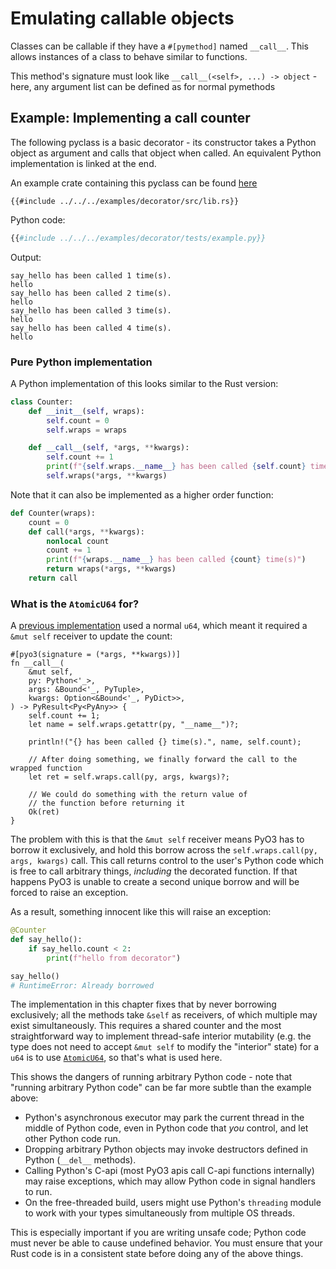 # Emulating callable objects

Classes can be callable if they have a `#[pymethod]` named `__call__`.
This allows instances of a class to behave similar to functions.

This method's signature must look like `__call__(<self>, ...) -> object` - here,
 any argument list can be defined as for normal pymethods

## Example: Implementing a call counter

The following pyclass is a basic decorator - its constructor takes a Python object as argument and calls that object when called.
An equivalent Python implementation is linked at the end.

An example crate containing this pyclass can be found [here](https://github.com/PyO3/pyo3/tree/main/examples/decorator)

```rust,ignore
{{#include ../../../examples/decorator/src/lib.rs}}
```

Python code:

```python
{{#include ../../../examples/decorator/tests/example.py}}
```

Output:

```text
say_hello has been called 1 time(s).
hello
say_hello has been called 2 time(s).
hello
say_hello has been called 3 time(s).
hello
say_hello has been called 4 time(s).
hello
```

### Pure Python implementation

A Python implementation of this looks similar to the Rust version:

```python
class Counter:
    def __init__(self, wraps):
        self.count = 0
        self.wraps = wraps

    def __call__(self, *args, **kwargs):
        self.count += 1
        print(f"{self.wraps.__name__} has been called {self.count} time(s)")
        self.wraps(*args, **kwargs)
```

Note that it can also be implemented as a higher order function:

```python
def Counter(wraps):
    count = 0
    def call(*args, **kwargs):
        nonlocal count
        count += 1
        print(f"{wraps.__name__} has been called {count} time(s)")
        return wraps(*args, **kwargs)
    return call
```

### What is the `AtomicU64` for?

A [previous implementation] used a normal `u64`, which meant it required a `&mut self` receiver to update the count:

```rust,ignore
#[pyo3(signature = (*args, **kwargs))]
fn __call__(
    &mut self,
    py: Python<'_>,
    args: &Bound<'_, PyTuple>,
    kwargs: Option<&Bound<'_, PyDict>>,
) -> PyResult<Py<PyAny>> {
    self.count += 1;
    let name = self.wraps.getattr(py, "__name__")?;

    println!("{} has been called {} time(s).", name, self.count);

    // After doing something, we finally forward the call to the wrapped function
    let ret = self.wraps.call(py, args, kwargs)?;

    // We could do something with the return value of
    // the function before returning it
    Ok(ret)
}
```

The problem with this is that the `&mut self` receiver means PyO3 has to borrow it exclusively, and hold this borrow across the `self.wraps.call(py, args, kwargs)` call.
This call returns control to the user's Python code which is free to call arbitrary things, *including* the decorated function.
If that happens PyO3 is unable to create a second unique borrow and will be forced to raise an exception.

As a result, something innocent like this will raise an exception:

```py
@Counter
def say_hello():
    if say_hello.count < 2:
        print(f"hello from decorator")

say_hello()
# RuntimeError: Already borrowed
```

The implementation in this chapter fixes that by never borrowing exclusively; all the methods take `&self` as receivers, of which multiple may exist simultaneously.
This requires a shared counter and the most straightforward way to implement thread-safe interior mutability (e.g. the type does not need to accept `&mut self` to modify the "interior" state) for a `u64` is to use [`AtomicU64`], so that's what is used here.

This shows the dangers of running arbitrary Python code - note that "running arbitrary Python code" can be far more subtle than the example above:

- Python's asynchronous executor may park the current thread in the middle of Python code, even in Python code that *you* control, and let other Python code run.
- Dropping arbitrary Python objects may invoke destructors defined in Python (`__del__` methods).
- Calling Python's C-api (most PyO3 apis call C-api functions internally) may raise exceptions, which may allow Python code in signal handlers to run.
- On the free-threaded build, users might use Python's `threading` module to work with your types simultaneously from multiple OS threads.

This is especially important if you are writing unsafe code; Python code must never be able to cause undefined behavior.
You must ensure that your Rust code is in a consistent state before doing any of the above things.

[previous implementation]: <https://github.com/PyO3/pyo3/discussions/2598> "Thread Safe Decorator <Help Wanted> · Discussion #2598 · PyO3/pyo3"
[`AtomicU64`]: <https://doc.rust-lang.org/std/sync/atomic/struct.AtomicU64.html> "AtomicU64 in std::sync::atomic - Rust"
